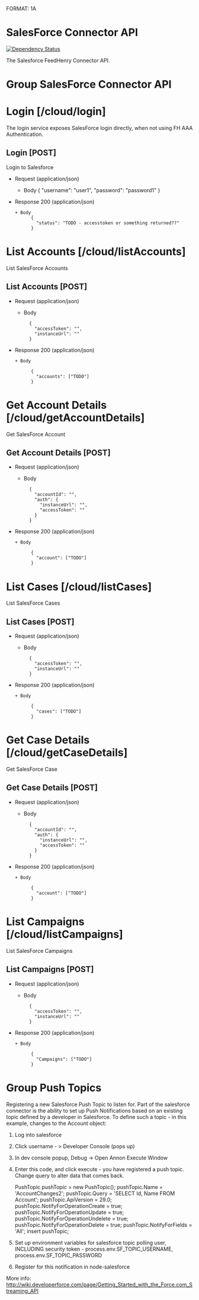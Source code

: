 FORMAT: 1A

# SalesForce Connector API
[![Dependency Status](https://img.shields.io/david/feedhenry-templates/fh-connector-salesforce-cloud.svg?style=flat-square)](https://david-dm.org/feedhenry-templates/fh-connector-salesforce-cloud)

The Salesforce FeedHenry Connector API. 

# Group SalesForce Connector API

# Login [/cloud/login]

The login service exposes SalesForce login directly, when not using FH AAA Authentication.

## Login [POST] 

Login to Salesforce

+ Request (application/json)

    + Body
            {
              "username": "user1",
              "password": "password1"
            }

+ Response 200 (application/json)

      + Body
            {
              "status": "TODO - accesstoken or something returned??"
            }

# List Accounts [/cloud/listAccounts]

List SalesForce Accounts

## List Accounts [POST]

+ Request (application/json)

    + Body

            {
              "accessToken": "",
              "instanceUrl": "" 
            }

+ Response 200 (application/json)

      + Body

            {
              "accounts": ["TODO"]
            }

# Get Account Details [/cloud/getAccountDetails]

Get SalesForce Account

## Get Account Details [POST]

+ Request (application/json)

    + Body

            {
              "accountId": "",
              "auth": {
                "instanceUrl": "",
                "accessToken": ""
              }
            }

+ Response 200 (application/json)

      + Body

            {
              "account": ["TODO"]
            }


# List Cases [/cloud/listCases]

List SalesForce Cases

## List Cases [POST]

+ Request (application/json)

    + Body

            {
              "accessToken": "",
              "instanceUrl": "" 
            }

+ Response 200 (application/json)

      + Body

            {
              "cases": ["TODO"]
            }

# Get Case Details [/cloud/getCaseDetails]

Get SalesForce Case

## Get Case Details [POST]

+ Request (application/json)

    + Body

            {
              "accountId": "",
              "auth": {
                "instanceUrl": "",
                "accessToken": ""
              }
            }

+ Response 200 (application/json)

      + Body

            {
              "account": ["TODO"]
            }


# List Campaigns [/cloud/listCampaigns]

List SalesForce Campaigns

## List Campaigns [POST]

+ Request (application/json)

    + Body

            {
              "accessToken": "",
              "instanceUrl": "" 
            }

+ Response 200 (application/json)

      + Body

            {
              "Campaigns": ["TODO"]
            }

# Group Push Topics

Registering a new Salesforce Push Topic to listen for. Part of the salesforce connector is the ability to set up Push Notifications based on an existing topic defined by a developer in Salesforce. To define such a topic - in this example, changes to the Account object: 

1. Log into salesforce

2. Click username - > Developer Console (pops up)

3. In dev console popup, Debug -> Open Annon Execute Window

4. Enter this code, and click execute - you have registered a push topic. Change query to alter data that comes back.

    PushTopic pushTopic = new PushTopic();
    pushTopic.Name = 'AccountChanges2';
    pushTopic.Query = 'SELECT Id, Name FROM Account';
    pushTopic.ApiVersion = 29.0;
    pushTopic.NotifyForOperationCreate = true;
    pushTopic.NotifyForOperationUpdate = true;
    pushTopic.NotifyForOperationUndelete = true;
    pushTopic.NotifyForOperationDelete = true;
    pushTopic.NotifyForFields = 'All';
    insert pushTopic;
    
5. Set up environment variables for salesforce topic polling user, INCLUDING security token - process.env.SF_TOPIC_USERNAME, process.env.SF_TOPIC_PASSWORD

6. Register for this notification in node-salesforce

More info: http://wiki.developerforce.com/page/Getting_Started_with_the_Force.com_Streaming_API
